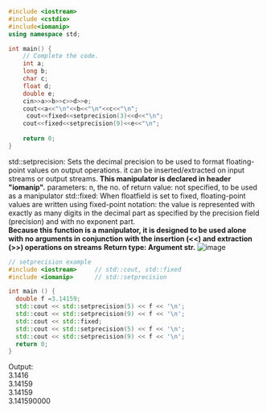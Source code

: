 ```C++
#include <iostream>
#include <cstdio>
#include<iomanip>
using namespace std;

int main() {
    // Complete the code.
    int a;
    long b;
    char c;
    float d;
    double e;
    cin>>a>>b>>c>>d>>e;
    cout<<a<<"\n"<<b<<"\n"<<c<<"\n";
     cout<<fixed<<setprecision(3)<<d<<"\n";
    cout<<fixed<<setprecision(9)<<e<<"\n";
    
    return 0;
}
  ```
  
  std::setprecision: Sets the decimal precision to be used to format floating-point values on output operations.
it can be inserted/extracted on input streams or output streams.
**This manipulator is declared in header "iomanip".**
parameters: n, the no. of 
return value: not specified, to be used as a manipulator
std::fixed: 
When floatfield is set to fixed, floating-point values are written using fixed-point notation: the value is represented with exactly as many digits in the decimal part as specified by the precision field (precision) and with no exponent part.  
**Because this function is a manipulator, it is designed to be used alone with no arguments in conjunction with the insertion (<<) and extraction (>>) operations on streams**
**Return type: Argument str.**
![image](https://user-images.githubusercontent.com/64036955/126925560-8f424d7f-bd94-4e56-8478-4377b0f00aed.png)



```C++
// setprecision example
#include <iostream>     // std::cout, std::fixed
#include <iomanip>      // std::setprecision

int main () {
  double f =3.14159;
  std::cout << std::setprecision(5) << f << '\n';
  std::cout << std::setprecision(9) << f << '\n';
  std::cout << std::fixed;
  std::cout << std::setprecision(5) << f << '\n';
  std::cout << std::setprecision(9) << f << '\n';
  return 0;
}
```
Output:  
3.1416  
3.14159  
3.14159  
3.141590000  

